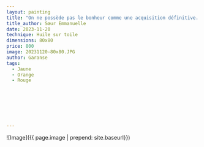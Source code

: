 ```yaml
---
layout: painting
title: "On ne possède pas le bonheur comme une acquisition définitive. Il s'agit à chaque instant de faire jaillir une étincelle de joie. Ne l'oublions pas : souris au monde et le monde te sourira."  
title_author: Sœur Emmanuelle   
date: 2023-11-20
technique: Huile sur toile
dimensions: 80x80
price: 800
image: 20231120-80x80.JPG
author: Garanse
tags:
  - Jaune
  - Orange
  - Rouge
  
  
  
 
  
  
  
---
```

![Image]({{ page.image | prepend: site.baseurl}})

